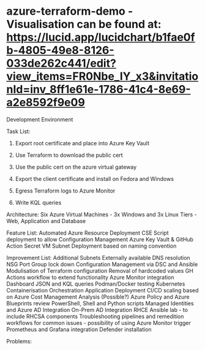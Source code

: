 # azure-terraform-demo - Visualisation can be found at: https://lucid.app/lucidchart/b1fae0fb-4805-49e8-8126-033de262c441/edit?view_items=FR0Nbe_IY_x3&invitationId=inv_8ff1e61e-1786-41c4-8e69-a2e8592f9e09

Development Environment

Task List: 
1. Export root certificate and place into Azure Key Vault
2. Use Terraform to download the public cert 
3. Use the public cert on the azure virtual gateway
4. Export the client certificate and install on Fedora and Windows 

5. Egress Terraform logs to Azure Monitor
6. Write KQL queries 

Architecture:
Six Azure Virtual Machines - 3x Windows and 3x Linux
Tiers - Web, Application and Database

Feature List:
Automated Azure Resource Deployment
CSE Script deployment to allow Configuration Management
Azure Key Vault & GitHub Action Secret
VM Subnet Deployment based on naming convention


Improvement List:
Additional Subnets
Externally available DNS resolution
NSG Port Group lock down
Configuration Management via DSC and Ansible
Modulisation of Terraform configuration
Removal of hardcoded values
GH Actions workflow to extend functionality 
Azure Monitor integration
Dashboard JSON and KQL queries 
Podman/Docker testing
Kubernetes Containerisation Orchestration
Application Deployment
CI/CD scaling based on Azure Cost Management Analysis (Possible?)
Azure Policy and Azure Blueprints review
PowerShell, Shell and Python scripts 
Managed Identities and Azure AD Integration
On-Prem AD Integration
RHCE Ansible lab - to include RHCSA components
Troubleshooting pipelines and remedition workflows for common issues - possibility of using Azure Monitor trigger
Prometheus and Grafana integration
Defender installation

Problems:

